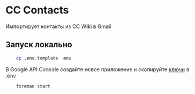 CC Contacts
===========

Импортирует контакты из CC Wiki в Gmail


Запуск локально
---------------

```bash
    cp .env.template .env
```

В Google API Console создайте новое приложение и скопируйте [ключи](http://d.pr/i/Tq50) в .env

```bash
    foreman start
```